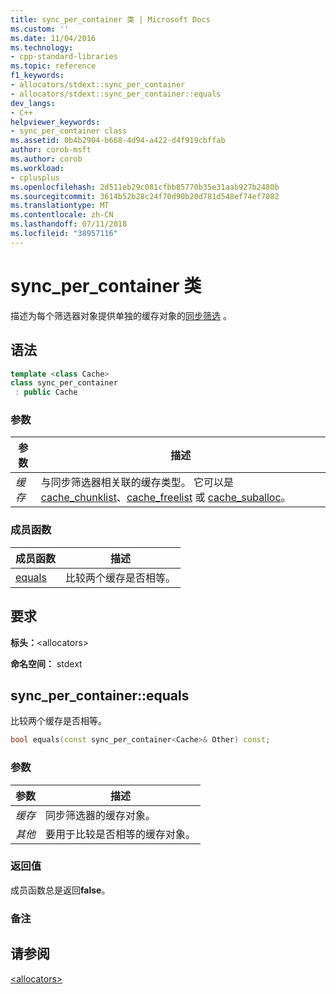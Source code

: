 ```yaml
---
title: sync_per_container 类 | Microsoft Docs
ms.custom: ''
ms.date: 11/04/2016
ms.technology:
- cpp-standard-libraries
ms.topic: reference
f1_keywords:
- allocators/stdext::sync_per_container
- allocators/stdext::sync_per_container::equals
dev_langs:
- C++
helpviewer_keywords:
- sync_per_container class
ms.assetid: 0b4b2904-b668-4d94-a422-d4f919cbffab
author: corob-msft
ms.author: corob
ms.workload:
- cplusplus
ms.openlocfilehash: 2d511eb29c081cfbb85770b35e31aab927b2480b
ms.sourcegitcommit: 3614b52b28c24f70d90b20d781d548ef74ef7082
ms.translationtype: MT
ms.contentlocale: zh-CN
ms.lasthandoff: 07/11/2018
ms.locfileid: "38957116"
---
```

# <a name="syncpercontainer-class"></a>sync_per_container 类

描述为每个筛选器对象提供单独的缓存对象的[同步筛选](../standard-library/allocators-header.md) 。

## <a name="syntax"></a>语法

```cpp
template <class Cache>
class sync_per_container
 : public Cache
```

### <a name="parameters"></a>参数

|参数|描述|
|---------------|-----------------|
|*缓存*|与同步筛选器相关联的缓存类型。 它可以是 [cache_chunklist](../standard-library/cache-chunklist-class.md)、[cache_freelist](../standard-library/cache-freelist-class.md) 或 [cache_suballoc](../standard-library/cache-suballoc-class.md)。|

### <a name="member-functions"></a>成员函数

|成员函数|描述|
|-|-|
|[equals](#equals)|比较两个缓存是否相等。|

## <a name="requirements"></a>要求

**标头：**\<allocators>

**命名空间：** stdext

## <a name="equals"></a>  sync_per_container::equals

比较两个缓存是否相等。

```cpp
bool equals(const sync_per_container<Cache>& Other) const;
```

### <a name="parameters"></a>参数

|参数|描述|
|---------------|-----------------|
|*缓存*|同步筛选器的缓存对象。|
|*其他*|要用于比较是否相等的缓存对象。|

### <a name="return-value"></a>返回值

成员函数总是返回**false**。

### <a name="remarks"></a>备注

## <a name="see-also"></a>请参阅

[\<allocators>](../standard-library/allocators-header.md)<br/>
